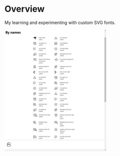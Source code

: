 # Overview

My learning and experimenting with custom SVG fonts.

![](src/renders/2020-12-24_21-49-58.jpg)
